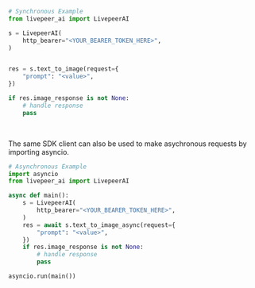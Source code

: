 <!-- Start SDK Example Usage [usage] -->
```python
# Synchronous Example
from livepeer_ai import LivepeerAI

s = LivepeerAI(
    http_bearer="<YOUR_BEARER_TOKEN_HERE>",
)


res = s.text_to_image(request={
    "prompt": "<value>",
})

if res.image_response is not None:
    # handle response
    pass
```

</br>

The same SDK client can also be used to make asychronous requests by importing asyncio.
```python
# Asynchronous Example
import asyncio
from livepeer_ai import LivepeerAI

async def main():
    s = LivepeerAI(
        http_bearer="<YOUR_BEARER_TOKEN_HERE>",
    )
    res = await s.text_to_image_async(request={
        "prompt": "<value>",
    })
    if res.image_response is not None:
        # handle response
        pass

asyncio.run(main())
```
<!-- End SDK Example Usage [usage] -->